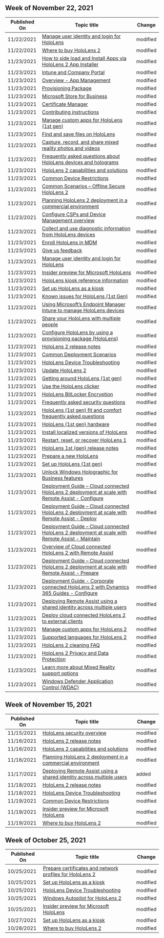 <!-- This file is generated automatically each week. Changes made to this file will be overwritten.-->



## Week of November 22, 2021


| Published On |Topic title | Change |
|------|------------|--------|
| 11/22/2021 | [Manage user identity and login for HoloLens](/hololens/hololens-identity) | modified |
| 11/22/2021 | [Where to buy HoloLens 2](/hololens/hololens2-purchase) | modified |
| 11/23/2021 | [How to side load and Install Apps via HoloLens 2 App Installer](/hololens/app-deploy-app-installer) | modified |
| 11/23/2021 | [Intune and Company Portal](/hololens/app-deploy-intune) | modified |
| 11/23/2021 | [Overview - App Management](/hololens/app-deploy-overview) | modified |
| 11/23/2021 | [Provisioning Package](/hololens/app-deploy-provisioning-package) | modified |
| 11/23/2021 | [Microsoft Store for Business](/hololens/app-deploy-store-business) | modified |
| 11/23/2021 | [Certificate Manager](/hololens/certificate-manager) | modified |
| 11/23/2021 | [Contributing instructions](/hololens/contributing) | modified |
| 11/23/2021 | [Manage custom apps for HoloLens (1st gen)](/hololens/holographic-custom-apps) | modified |
| 11/23/2021 | [Find and save files on HoloLens](/hololens/holographic-data) | modified |
| 11/23/2021 | [Capture, record, and share mixed reality photos and videos](/hololens/holographic-photos-and-videos) | modified |
| 11/23/2021 | [Frequently asked questions about HoloLens devices and holograms](/hololens/hololens-faq) | modified |
| 11/23/2021 | [HoloLens 2 capabilities and solutions](/hololens/hololens-commercial-features) | modified |
| 11/23/2021 | [Common Device Restrictions](/hololens/hololens-common-device-restrictions) | modified |
| 11/23/2021 | [Common Scenarios – Offline Secure HoloLens 2](/hololens/hololens-common-scenarios-offline-secure) | modified |
| 11/23/2021 | [Planning HoloLens 2 deployment in a commercial environment](/hololens/hololens-core-components) | modified |
| 11/23/2021 | [Configure CSPs and Device Management overview](/hololens/hololens-csp-policy-overview) | modified |
| 11/23/2021 | [Collect and use diagnostic information from HoloLens devices](/hololens/hololens-diagnostic-logs) | modified |
| 11/23/2021 | [Enroll HoloLens in MDM](/hololens/hololens-enroll-mdm) | modified |
| 11/23/2021 | [Give us feedback](/hololens/hololens-feedback) | modified |
| 11/23/2021 | [Manage user identity and login for HoloLens](/hololens/hololens-identity) | modified |
| 11/23/2021 | [Insider preview for Microsoft HoloLens](/hololens/hololens-insider) | modified |
| 11/23/2021 | [HoloLens kiosk reference information](/hololens/hololens-kiosk-reference) | modified |
| 11/23/2021 | [Set up HoloLens as a kiosk](/hololens/hololens-kiosk) | modified |
| 11/23/2021 | [Known issues for HoloLens (1st Gen)](/hololens/hololens-known-issues) | modified |
| 11/23/2021 | [Using Microsoft’s Endpoint Manager Intune to manage HoloLens devices](/hololens/hololens-mdm-configure) | modified |
| 11/23/2021 | [Share your HoloLens with multiple people](/hololens/hololens-multiple-users) | modified |
| 11/23/2021 | [Configure HoloLens by using a provisioning package (HoloLens)](/hololens/hololens-provisioning) | modified |
| 11/23/2021 | [HoloLens 2 release notes](/hololens/hololens-release-notes) | modified |
| 11/23/2021 | [Common Deployment Scenarios](/hololens/hololens-requirements) | modified |
| 11/23/2021 | [HoloLens Device Troubleshooting](/hololens/hololens-troubleshooting) | modified |
| 11/23/2021 | [Update HoloLens 2](/hololens/hololens-update-hololens) | modified |
| 11/23/2021 | [Getting around HoloLens (1st gen)](/hololens/hololens1-basic-usage) | modified |
| 11/23/2021 | [Use the HoloLens clicker](/hololens/hololens1-clicker) | modified |
| 11/23/2021 | [HoloLens BitLocker Encryption](/hololens/hololens1-encryption) | modified |
| 11/23/2021 | [Frequently asked security questions](/hololens/hololens1-faq-security) | modified |
| 11/23/2021 | [HoloLens (1st gen) fit and comfort frequently asked questions](/hololens/hololens1-fit-comfort-faq) | modified |
| 11/23/2021 | [HoloLens (1st gen) hardware](/hololens/hololens1-hardware) | modified |
| 11/23/2021 | [Install localized versions of HoloLens](/hololens/hololens1-install-localized) | modified |
| 11/23/2021 | [Restart, reset, or recover HoloLens 1](/hololens/hololens1-recovery) | modified |
| 11/23/2021 | [HoloLens 1st (gen) release notes](/hololens/hololens1-release-notes) | modified |
| 11/23/2021 | [Prepare a new HoloLens](/hololens/hololens1-setup) | modified |
| 11/23/2021 | [Set up HoloLens (1st gen)](/hololens/hololens1-start) | modified |
| 11/23/2021 | [Unlock Windows Holographic for Business features](/hololens/hololens1-upgrade-enterprise) | modified |
| 11/23/2021 | [Deployment Guide – Cloud connected HoloLens 2 deployment at scale with Remote Assist - Configure](/hololens/hololens2-cloud-connected-configure) | modified |
| 11/23/2021 | [Deployment Guide – Cloud connected HoloLens 2 deployment at scale with Remote Assist - Deploy](/hololens/hololens2-cloud-connected-deploy) | modified |
| 11/23/2021 | [Deployment Guide – Cloud connected HoloLens 2 deployment at scale with Remote Assist - Maintain](/hololens/hololens2-cloud-connected-maintain) | modified |
| 11/23/2021 | [Overview of Cloud connected HoloLens 2 with Remote Assist](/hololens/hololens2-cloud-connected-overview) | modified |
| 11/23/2021 | [Deployment Guide – Cloud connected HoloLens 2 deployment at scale with Remote Assist - Prepare](/hololens/hololens2-cloud-connected-prepare) | modified |
| 11/23/2021 | [Deployment Guide - Corporate connected HoloLens 2 with Dynamics 365 Guides - Configure](/hololens/hololens2-corp-connected-configure) | modified |
| 11/23/2021 | [Deploying Remote Assist using a shared identity across multiple users](/hololens/hololens2-deploying-remote-assist-using-shared-identity) | modified |
| 11/23/2021 | [Deploy cloud connected HoloLens 2 to external clients](/hololens/hololens2-deployment-guide) | modified |
| 11/23/2021 | [Manage custom apps for HoloLens 2](/hololens/hololens2-holographic-custom-apps) | modified |
| 11/23/2021 | [Supported languages for HoloLens 2](/hololens/hololens2-language-support) | modified |
| 11/23/2021 | [HoloLens 2 cleaning FAQ](/hololens/hololens2-maintenance) | modified |
| 11/23/2021 | [HoloLens 2 Privacy and Data Protection](/hololens/hololens2-privacy) | modified |
| 11/23/2021 | [Learn more about Mixed Reality support options](/hololens/hololens2-support) | modified |
| 11/23/2021 | [Windows Defender Application Control (WDAC)](/hololens/windows-defender-application-control-wdac) | modified |


## Week of November 15, 2021


| Published On |Topic title | Change |
|------|------------|--------|
| 11/15/2021 | [HoloLens security overview](/hololens/security-overview) | modified |
| 11/16/2021 | [HoloLens 2 release notes](/hololens/hololens-release-notes) | modified |
| 11/16/2021 | [HoloLens 2 capabilities and solutions](/hololens/hololens-commercial-features) | modified |
| 11/16/2021 | [Planning HoloLens 2 deployment in a commercial environment](/hololens/hololens-core-components) | modified |
| 11/17/2021 | [Deploying Remote Assist using a shared identity across multiple users](/hololens/hololens2-deploying-remote-assist-using-shared-identity) | added |
| 11/18/2021 | [HoloLens 2 release notes](/hololens/hololens-release-notes) | modified |
| 11/18/2021 | [HoloLens Device Troubleshooting](/hololens/hololens-troubleshooting) | modified |
| 11/19/2021 | [Common Device Restrictions](/hololens/hololens-common-device-restrictions) | modified |
| 11/19/2021 | [Insider preview for Microsoft HoloLens](/hololens/hololens-insider) | modified |
| 11/19/2021 | [Where to buy HoloLens 2](/hololens/hololens2-purchase) | modified |


## Week of October 25, 2021


| Published On |Topic title | Change |
|------|------------|--------|
| 10/25/2021 | [Prepare certificates and network profiles for HoloLens 2](/hololens/hololens-certificates-network) | modified |
| 10/25/2021 | [Set up HoloLens as a kiosk](/hololens/hololens-kiosk) | modified |
| 10/25/2021 | [HoloLens Device Troubleshooting](/hololens/hololens-troubleshooting) | modified |
| 10/25/2021 | [Windows Autopilot for HoloLens 2](/hololens/hololens2-autopilot) | modified |
| 10/25/2021 | [Insider preview for Microsoft HoloLens](/hololens/hololens-insider) | modified |
| 10/27/2021 | [Set up HoloLens as a kiosk](/hololens/hololens-kiosk) | modified |
| 10/28/2021 | [Where to buy HoloLens 2](/hololens/hololens2-purchase) | modified |
